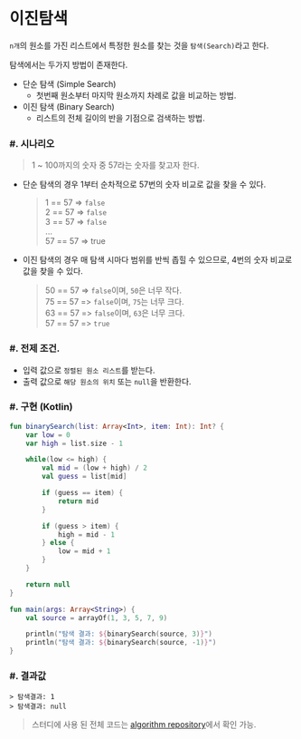 # 이진탐색

`n개`의 원소를 가진 리스트에서 특정한 원소를 찾는 것을 `탐색(Search)`라고 한다.

탐색에서는 두가지 방법이 존재한다.
* 단순 탐색 (Simple Search)
  * 첫번째 원소부터 마지막 원소까지 차례로 값을 비교하는 방법.
* 이진 탐색 (Binary Search)
  * 리스트의 전체 길이의 반을 기점으로 검색하는 방법.

### \#. 시나리오
> 1 ~ 100까지의 숫자 중 57라는 숫자를 찾고자 한다.

* 단순 탐색의 경우 1부터 순차적으로 57번의 숫자 비교로 값을 찾을 수 있다.
  > 1 == 57 => `false`  
  > 2 == 57 => `false`  
  > 3 == 57 => `false`  
  > ...  
  > 57 == 57 => true
* 이진 탐색의 경우 매 탐색 시마다 범위를 반씩 좁힐 수 있으므로, 4번의 숫자 비교로 값을 찾을 수 있다.
  > 50 == 57 => `false`이며, `50`은 너무 작다.  
  > 75 == 57 => `false`이며, `75`는 너무 크다.  
  > 63 == 57 => `false`이며, `63`은 너무 크다.  
  > 57 == 57 => `true`

### \#. 전제 조건.
* 입력 값으로 `정렬된 원소 리스트`를 받는다.
* 출력 값으로 `해당 원소의 위치` 또는 `null`을 반환한다.

### \#. 구현 (Kotlin)
``` kotlin
fun binarySearch(list: Array<Int>, item: Int): Int? {
    var low = 0
    var high = list.size - 1

    while(low <= high) {
        val mid = (low + high) / 2
        val guess = list[mid]

        if (guess == item) {
            return mid
        }

        if (guess > item) {
            high = mid - 1
        } else {
            low = mid + 1
        }
    }

    return null
}

fun main(args: Array<String>) {
    val source = arrayOf(1, 3, 5, 7, 9)

    println("탐색 결과: ${binarySearch(source, 3)}")
    println("탐색 결과: ${binarySearch(source, -1)}")
}
```

### \#. 결과값
```
> 탐색결과: 1
> 탐색결과: null
```

> 스터디에 사용 된 전체 코드는 [algorithm repository][repository]에서 확인 가능.

[repository]: https://github.com/dev-juyoung/algorithm-study